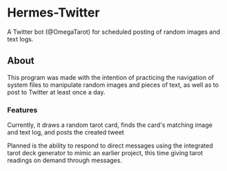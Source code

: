 # Hermes-Twitter
A Twitter bot (@OmegaTarot) for scheduled posting of random images and text logs.

## About
This program was made with the intention of practicing the navigation of system files to manipulate random images and pieces of text, as well as to post to Twitter at least once a day.

### Features
Currently, it draws a random tarot card, finds the card's matching image and text log, and posts the created tweet

Planned is the ability to respond to direct messages using the integrated tarot deck generator to mimic an earlier project, this time giving tarot readings on demand through messages.
